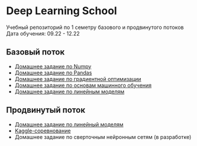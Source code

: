 # Deep Learning School
Учебный репозиторий по 1 семетру базового и продвинутого потоков
Дата обучения: 09.22 - 12.22
## Базовый поток
- [Домашнее задание по Numpy][numpy_link]
- [Домашнее задание по Pandas][pandas_link]
- [Домашнее задание по градиентной оптимизации][grad_link]
- [Домашнее задание по основам машинного обучения][ML_basic_link]
- [Домашнее задание по линейным моделям][linear_models_link]

## Продвинутый поток
- [Домашнее задание по линейный моделям][lin_mod_link]
- [Kaggle-соревнование][kaggle_link]
- Домашнее задание по сверточным нейронным сетям (в разработке)
 

[numpy_link]: https://github.com/MikhaylovDa/DeepLearningSchool/tree/main/basic/numpy_hw
[pandas_link]: https://github.com/MikhaylovDa/DeepLearningSchool/tree/main/basic/pandas_hw
[grad_link]: https://github.com/MikhaylovDa/DeepLearningSchool/tree/main/basic/gradient_hw
[Ml_basic_link]: https://github.com/MikhaylovDa/DeepLearningSchool/tree/main/basic/ml_basics_hw
[linear_models_link]: https://github.com/MikhaylovDa/DeepLearningSchool/tree/main/basic/linear_models_and_optimization_methods_hw
[lin_mod_link]: https://github.com/MikhaylovDa/DeepLearningSchool/tree/main/advanced/linear_models_and_optimization_methods
[kaggle_link]: https://github.com/MikhaylovDa/DeepLearningSchool/tree/main/advanced/kaggle_competition
